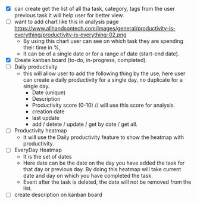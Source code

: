 - [x] can create get the list of all tha task, category, tags from the user previous task
  it will help user for better view.
- [ ] want to add chart like this in analysis page <https://www.allhandsontech.com/images/general/productivity-is-everything/productivity-is-everything-02.png>
  - By using this chart user can see on which task they are spending their time in %,
  - It can be of a single date or for a range of date (start-end date). 
- [x] Create kanban board (to-do, in-progress, completed).
- [ ] Daily productivity
  - this will allow user to add the following thing by the use, here user can create a daily productivity for a single day, no duplicate for a single day.
    - Date (unique)
    - Description
    - Productivity score (0-10) // will use this score for analysis.
    - creation date
    - last update
    - add / detete / update / get by date / get all.
- [ ] Productivity heatmap
  - It will use the Daily productivity feature to show the heatmap with productivity.
- [ ] EveryDay Heatmap
  - It is the set of dates
  - Here date can be the date on the day you have added the task for that day or previous day.
    By doing this heatmap will take current date and day on which you have completed the task.
  - Event after the task is deleted, the date will not be removed from the list.
- [ ] create description on kanban board